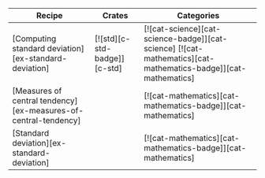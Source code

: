 | Recipe | Crates | Categories |
|--------|--------|------------|
| [Computing standard deviation][ex-standard-deviation] | [![std][c-std-badge]][c-std] | [![cat-science][cat-science-badge]][cat-science] [![cat-mathematics][cat-mathematics-badge]][cat-mathematics] |
| [Measures of central tendency][ex-measures-of-central-tendency] |  | [![cat-mathematics][cat-mathematics-badge]][cat-mathematics] |
| [Standard deviation][ex-standard-deviation] |  | [![cat-mathematics][cat-mathematics-badge]][cat-mathematics] |

